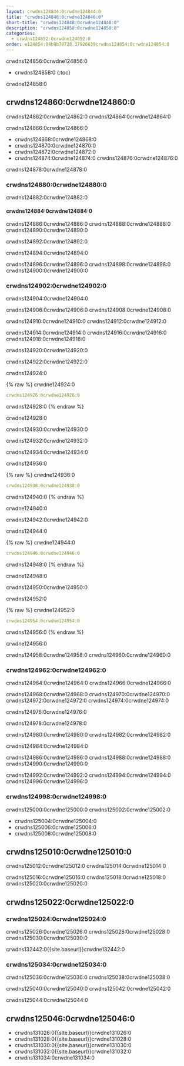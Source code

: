 ```yaml
---
layout: crwdns124844:0crwdne124844:0
title: "crwdns124846:0crwdne124846:0"
short-title: "crwdns124848:0crwdne124848:0"
description: "crwdns124850:0crwdne124850:0"
categories:
  - crwdns124852:0crwdne124852:0
order: e124854:04b9b78728.37926639crwdns124854:0crwdne124854:0
---
```

crwdns124856:0crwdne124856:0

- crwdns124858:0
{:toc}

crwdne124858:0

## crwdns124860:0crwdne124860:0

crwdns124862:0crwdne124862:0 crwdns124864:0crwdne124864:0

crwdns124866:0crwdne124866:0

- crwdns124868:0crwdne124868:0
- crwdns124870:0crwdne124870:0
- crwdns124872:0crwdne124872:0
- crwdns124874:0crwdne124874:0 crwdns124876:0crwdne124876:0

crwdns124878:0crwdne124878:0

### crwdns124880:0crwdne124880:0

crwdns124882:0crwdne124882:0

#### crwdns124884:0crwdne124884:0

crwdns124886:0crwdne124886:0 crwdns124888:0crwdne124888:0 crwdns124890:0crwdne124890:0

crwdns124892:0crwdne124892:0

crwdns124894:0crwdne124894:0

crwdns124896:0crwdne124896:0 crwdns124898:0crwdne124898:0 crwdns124900:0crwdne124900:0

### crwdns124902:0crwdne124902:0

crwdns124904:0crwdne124904:0

crwdns124906:0crwdne124906:0 crwdns124908:0crwdne124908:0

crwdns124910:0crwdne124910:0 crwdns124912:0crwdne124912:0

crwdns124914:0crwdne124914:0 crwdns124916:0crwdne124916:0 crwdns124918:0crwdne124918:0

crwdns124920:0crwdne124920:0

crwdns124922:0crwdne124922:0

crwdns124924:0

{% raw %}
crwdne124924:0

```yaml
crwdns124926:0crwdne124926:0
```

crwdns124928:0
{% endraw %}

crwdne124928:0

crwdns124930:0crwdne124930:0

crwdns124932:0crwdne124932:0

crwdns124934:0crwdne124934:0

crwdns124936:0

{% raw %}
crwdne124936:0

```yaml
crwdns124938:0crwdne124938:0
```

crwdns124940:0
{% endraw %}

crwdne124940:0

crwdns124942:0crwdne124942:0

crwdns124944:0

{% raw %}
crwdne124944:0

```yaml
crwdns124946:0crwdne124946:0
```

crwdns124948:0
{% endraw %}

crwdne124948:0

crwdns124950:0crwdne124950:0

crwdns124952:0

{% raw %}
crwdne124952:0

```yaml
crwdns124954:0crwdne124954:0
```

crwdns124956:0
{% endraw %}

crwdne124956:0

crwdns124958:0crwdne124958:0 crwdns124960:0crwdne124960:0

### crwdns124962:0crwdne124962:0

crwdns124964:0crwdne124964:0 crwdns124966:0crwdne124966:0

crwdns124968:0crwdne124968:0 crwdns124970:0crwdne124970:0 crwdns124972:0crwdne124972:0 crwdns124974:0crwdne124974:0

crwdns124976:0crwdne124976:0

crwdns124978:0crwdne124978:0

crwdns124980:0crwdne124980:0 crwdns124982:0crwdne124982:0

crwdns124984:0crwdne124984:0

crwdns124986:0crwdne124986:0 crwdns124988:0crwdne124988:0 crwdns124990:0crwdne124990:0

crwdns124992:0crwdne124992:0 crwdns124994:0crwdne124994:0 crwdns124996:0crwdne124996:0

### crwdns124998:0crwdne124998:0

crwdns125000:0crwdne125000:0 crwdns125002:0crwdne125002:0

- crwdns125004:0crwdne125004:0
- crwdns125006:0crwdne125006:0
- crwdns125008:0crwdne125008:0

## crwdns125010:0crwdne125010:0

crwdns125012:0crwdne125012:0 crwdns125014:0crwdne125014:0

crwdns125016:0crwdne125016:0 crwdns125018:0crwdne125018:0 crwdns125020:0crwdne125020:0

## crwdns125022:0crwdne125022:0

### crwdns125024:0crwdne125024:0

crwdns125026:0crwdne125026:0 crwdns125028:0crwdne125028:0 crwdns125030:0crwdne125030:0

crwdns132442:0{{site.baseurl}}crwdne132442:0

### crwdns125034:0crwdne125034:0

crwdns125036:0crwdne125036:0 crwdns125038:0crwdne125038:0

crwdns125040:0crwdne125040:0 crwdns125042:0crwdne125042:0

crwdns125044:0crwdne125044:0

## crwdns125046:0crwdne125046:0

- crwdns131026:0{{site.baseurl}}crwdne131026:0
- crwdns131028:0{{site.baseurl}}crwdne131028:0
- crwdns131030:0{{site.baseurl}}crwdne131030:0
- crwdns131032:0{{site.baseurl}}crwdne131032:0
- crwdns131034:0crwdne131034:0